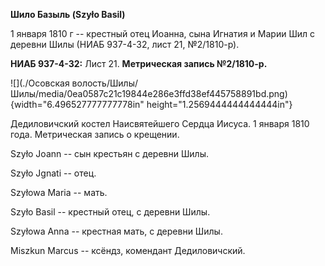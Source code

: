 **Шило Базыль (Szyło Basil)**

1 января 1810 г -- крестный отец Иоанна, сына Игнатия и Марии Шил с
деревни Шилы (НИАБ 937-4-32, лист 21, №2/1810-р).

**НИАБ 937-4-32:** Лист 21. **Метрическая запись №2/1810-р.**

![](./Осовская волость/Шилы/Шилы/media/0ea0587c21c19844e286e3ffd38ef445758891bd.png){width="6.496527777777778in"
height="1.2569444444444444in"}

Дедиловичский костел Наисвятейшего Сердца Иисуса. 1 января 1810 года.
Метрическая запись о крещении.

Szyło Joann -- сын крестьян с деревни Шилы.

Szyło Jgnati -- отец.

Szyłowa Maria -- мать.

Szyło Basil -- крестный отец, с деревни Шилы.

Szyłowa Anna -- крестная мать, с деревни Шилы.

Miszkun Marcus -- ксёндз, комендант Дедиловичский.
